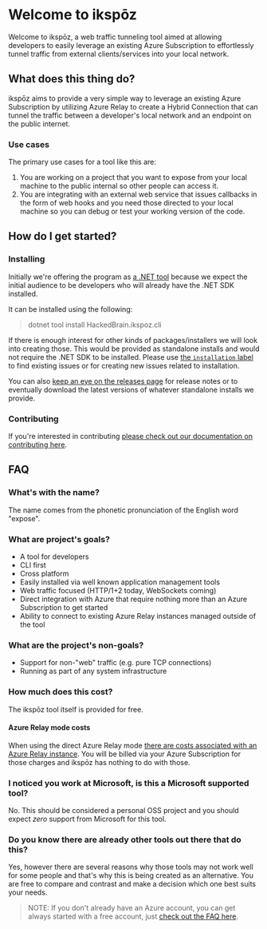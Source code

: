 # Welcome to ikspōz

Welcome to ikspōz, a web traffic tunneling tool aimed at allowing developers to
easily leverage an existing Azure Subscription to effortlessly tunnel traffic
from external clients/services into your local network.

## What does this thing do?

ikspōz aims to provide a very simple way to leverage an existing Azure
Subscription by utilizing Azure Relay to create a Hybrid Connection that can
tunnel the traffic between a developer's local network and an endpoint on the
public internet.

### Use cases

The primary use cases for a tool like this are:

1. You are working on a project that you want to expose from your local machine
   to the public internal so other people can access it.
1. You are integrating with an external web service that issues callbacks in
   the form of web hooks and you need those directed to your local machine so
   you can debug or test your working version of the code.

## How do I get started?

### Installing

Initially we're offering the program as [a .NET tool](https://docs.microsoft.com/en-us/dotnet/core/tools/global-tools)
because we expect the initial audience to be developers who will already have
the .NET SDK installed.

It can be installed using the following:

> dotnet tool install HackedBrain.ikspoz.cli

If there is enough interest for other kinds of packages/installers we will look
into creating those. This would be provided as standalone installs and would not
require the .NET SDK to be installed. Please use [the
`installation`
label](https://github.com/HackedBrain/ikspoz/issues?q=is%3Aissue+label%3Ainstallation)
to find existing issues or for creating new issues related to installation.

You can also [keep an eye on the releases page](https://github.com/HackedBrain/ikspoz/releases) for release notes or
to eventually download the latest versions of whatever standalone installs we
provide.

### Contributing

If you're interested in contributing [please check out our documentation on contributing here](./CONTRIBUTING.md).

## FAQ

### What's with the name?

The name comes from the phonetic pronunciation of the English word "expose".

### What are project's goals?

- A tool for developers
- CLI first
- Cross platform
- Easily installed via well known application management tools
- Web traffic focused (HTTP/1+2 today, WebSockets coming)
- Direct integration with Azure that require nothing more than an Azure
  Subscription to get started
- Ability to connect to existing Azure Relay instances managed outside of
  the tool

### What are the project's non-goals?

- Support for non-"web" traffic (e.g. pure TCP connections)
- Running as part of any system infrastructure

### How much does this cost?

The ikspōz tool itself is provided for free.

#### Azure Relay mode costs

When using the direct Azure Relay mode [there are costs
associated with an Azure Relay instance](https://docs.microsoft.com/en-us/azure/azure-relay/relay-faq#pricing). You will be billed via your Azure Subscription for those
charges and ikspōz has nothing to do with those.

### I noticed you work at Microsoft, is this a Microsoft supported tool?

No. This should be considered a personal OSS project and you should expect
_zero_ support from Microsoft for this tool.

### Do you know there are already other tools out there that do this?

Yes, however there are several reasons why those tools may not work well for
some people and that's why this is being created as an alternative. You are free
to compare and contrast and make a decision which one best suits your needs.

> NOTE: If you don't already have an Azure account, you can get always started
> with a free account, just [check out the FAQ here](https://azure.microsoft.com/en-us/free/free-account-faq/).
